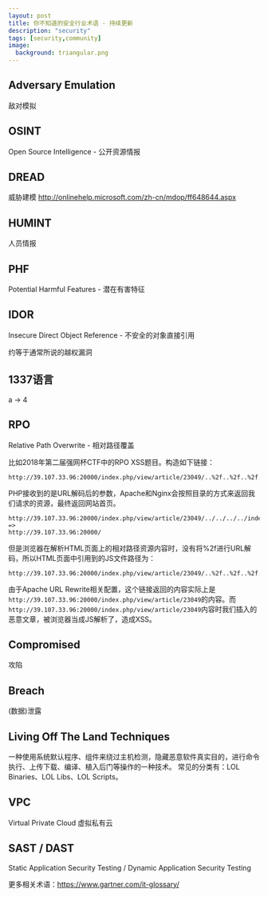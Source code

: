 ```yaml
---
layout: post
title: 你不知道的安全行业术语 - 持续更新
description: "security"
tags: [security,community]
image:
  background: triangular.png
---
```



Adversary Emulation
---
敌对模拟

OSINT
---
Open Source Intelligence - 公开资源情报

DREAD
---
威胁建模
http://onlinehelp.microsoft.com/zh-cn/mdop/ff648644.aspx

HUMINT
---
人员情报

PHF
---	
Potential Harmful Features - 潜在有害特征

IDOR
---
Insecure Direct Object Reference - 不安全的对象直接引用

约等于通常所说的越权漏洞

1337语言
---
a -> 4

RPO
---
Relative Path Overwrite - 相对路径覆盖

比如2018年第二届强网杯CTF中的RPO XSS题目。构造如下链接：

    http://39.107.33.96:20000/index.php/view/article/23049/..%2f..%2f..%2f..%2findex.php

PHP接收到的是URL解码后的参数，Apache和Nginx会按照目录的方式来返回我们请求的资源，最终返回网站首页。

    http://39.107.33.96:20000/index.php/view/article/23049/../../../../index.php
    =>
    http://39.107.33.96:20000/

但是浏览器在解析HTML页面上的相对路径资源内容时，没有将%2f进行URL解码，所以HTML页面中引用到的JS文件路径为：

    http://39.107.33.96:20000/index.php/view/article/23049/..%2f..%2f..%2f..%2findex.php/static/js/jquery.min.js

由于Apache URL Rewrite相关配置，这个链接返回的内容实际上是`http://39.107.33.96:20000/index.php/view/article/23049`的内容。而`http://39.107.33.96:20000/index.php/view/article/23049`内容时我们插入的恶意文章，被浏览器当成JS解析了，造成XSS。

Compromised
---
攻陷

Breach
---
(数据)泄露

Living Off The Land Techniques
---
一种使用系统默认程序、组件来绕过主机检测，隐藏恶意软件真实目的，进行命令执行、上传下载、编译、植入后门等操作的一种技术。
常见的分类有：LOL Binaries、LOL Libs、LOL Scripts。

VPC
---
Virtual Private Cloud 虚拟私有云

SAST / DAST
---
Static Application Security Testing / Dynamic Application Security Testing

更多相关术语：<https://www.gartner.com/it-glossary/>




